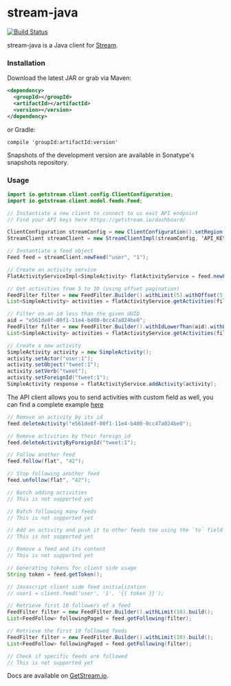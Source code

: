 stream-java
===========
[![Build Status](https://travis-ci.org/GetStream/stream-java.svg?branch=master)](https://travis-ci.org/GetStream/stream-java)

stream-java is a Java client for [Stream](https://getstream.io/).


### Installation

Download the latest JAR or grab via Maven:

```xml
<dependency>
  <groupId></groupId>
  <artifactId></artifactId>
  <version></version>
</dependency>
```

or Gradle:

```
compile 'groupId:artifactId:version'
```

Snapshots of the development version are available in Sonatype's snapshots repository.

### Usage

```java
import io.getstream.client.config.ClientConfiguration;
import io.getstream.client.model.feeds.Feed;

// Instantiate a new client to connect to us east API endpoint
// Find your API keys here https://getstream.io/dashboard/

ClientConfiguration streamConfig = new ClientConfiguration().setRegion(StreamRegion.US_EAST);
StreamClient streamClient = new StreamClientImpl(streamConfig, 'API_KEY', 'API_SECRET');

// Instantiate a feed object
Feed feed = streamClient.newFeed("user", "1");

// Create an activity service
FlatActivityServiceImpl<SimpleActivity> flatActivityService = feed.newFlatActivityService(SimpleActivity.class);

// Get activities from 5 to 10 (using offset pagination)
FeedFilter filter = new FeedFilter.Builder().withLimit(5).withOffset(5).build();
List<SimpleActivity> activities = flatActivityService.getActivities(filter).getResults();

// Filter on an id less than the given UUID
aid = "e561de8f-00f1-11e4-b400-0cc47a024be0";
FeedFilter filter = new FeedFilter.Builder().withIdLowerThan(aid).withLimit(5).build();
List<SimpleActivity> activities = flatActivityService.getActivities(filter).getResults();

// Create a new activity
SimpleActivity activity = new SimpleActivity();
activity.setActor("user:1");
activity.setObject("tweet:1");
activity.setVerb("tweet");
activity.setForeignId("tweet:1");
SimpleActivity response = flatActivityService.addActivity(activity);
```

The API client allows you to send activities with custom field as well, you can find a complete example [here](https://github.com/GetStream/stream-java/blob/master/stream-repo-apache/src/test/java/io/getstream/client/example/mixtype/MixedType.java)

```java
// Remove an activity by its id
feed.deleteActivity("e561de8f-00f1-11e4-b400-0cc47a024be0");

// Remove activities by their foreign_id
feed.deleteActivityByForeignId("tweet:1");

// Follow another feed
feed.follow(flat", "42");

// Stop following another feed
feed.unfollow(flat", "42");

// Batch adding activities
// This is not supported yet

// Batch following many feeds
// This is not supported yet

// Add an activity and push it to other feeds too using the `to` field
// This is not supported yet

// Remove a feed and its content
// This is not supported yet

// Generating tokens for client side usage
String token = feed.getToken();

// Javascript client side feed initialization
// user1 = client.feed('user', '1', '{{ token }}');

// Retrieve first 10 followers of a feed
FeedFilter filter = new FeedFilter.Builder().withLimit(10).build();
List<FeedFollow> followingPaged = feed.getFollowing(filter);

// Retrieve the first 10 followed feeds
FeedFilter filter = new FeedFilter.Builder().withLimit(10).build();
List<FeedFollow> followingPaged = feed.getFollowing(filter);

// Check if specific feeds are followed
// This is not supported yet

```

Docs are available on [GetStream.io](http://getstream.io/docs/).

